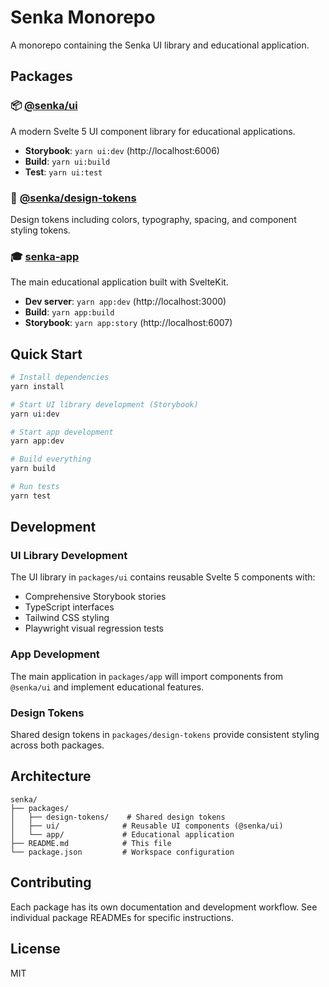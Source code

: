 # Senka Monorepo

A monorepo containing the Senka UI library and educational application.

## Packages

### 📦 [@senka/ui](./packages/ui)
A modern Svelte 5 UI component library for educational applications.

- **Storybook**: `yarn ui:dev` (http://localhost:6006)
- **Build**: `yarn ui:build`
- **Test**: `yarn ui:test`

### 📐 [@senka/design-tokens](./packages/design-tokens)
Design tokens including colors, typography, spacing, and component styling tokens.

### 🎓 [senka-app](./packages/app)
The main educational application built with SvelteKit.

- **Dev server**: `yarn app:dev` (http://localhost:3000)
- **Build**: `yarn app:build`
- **Storybook**: `yarn app:story` (http://localhost:6007)

## Quick Start

```bash
# Install dependencies
yarn install

# Start UI library development (Storybook)
yarn ui:dev

# Start app development
yarn app:dev

# Build everything
yarn build

# Run tests
yarn test
```

## Development

### UI Library Development
The UI library in `packages/ui` contains reusable Svelte 5 components with:
- Comprehensive Storybook stories
- TypeScript interfaces
- Tailwind CSS styling
- Playwright visual regression tests

### App Development
The main application in `packages/app` will import components from `@senka/ui` and implement educational features.

### Design Tokens
Shared design tokens in `packages/design-tokens` provide consistent styling across both packages.

## Architecture

```
senka/
├── packages/
│   ├── design-tokens/    # Shared design tokens
│   ├── ui/              # Reusable UI components (@senka/ui)
│   └── app/             # Educational application
├── README.md            # This file
└── package.json         # Workspace configuration
```

## Contributing

Each package has its own documentation and development workflow. See individual package READMEs for specific instructions.

## License

MIT